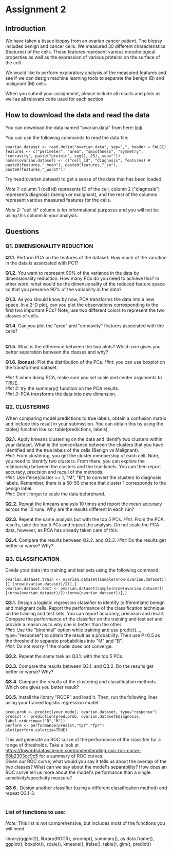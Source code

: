 # Assignment 2

## Introduction 
We have taken a tissue biopsy from an ovarian cancer patient. The biopsy includes benign and cancer cells. We measured 30 different characteristics (features) of the cells. These features represent various morphological properties as well as the expression of various proteins on the surface of the cell. 

We would like to perform exploratory analysis of the measured features and see if we can design machine learning tools to separate the benign (B) and malignant (M) cells. 

When you submit your assignment, please include all results and plots as well as all relevant code used for each section. 

## How to download the data and read the data
You can download the data named "ovarian.data" from here: [link](https://github.com/UBC-SBME/BMEG310_2021/blob/main/Assignment%202/ovarian.data) 

You can use the following commands to read the data file:
```
ovarian.dataset <- read.delim("ovarian.data", sep=",", header = FALSE)
features <- c("perimeter", "area", "smoothness", "symmetry", "concavity", paste("protein", seq(1, 25), sep=""))
names(ovarian.dataset) <- c("cell_id", "diagnosis", features) # paste0(features,"_mean"), paste0(features,"_se"), paste0(features,"_worst"))
```
Try head(ovarian.dataset) to get a sense of the data that has been loaded. 

*Note 1:* column 1 (cell id) represents ID of the cell, column 2 ("diagnosis") represents diagnosis (benign or malignant), and the rest of the columns represent various measured features for the cells.  

*Note 2:* "cell id" column is for informational purposes and you will not be using this column in your analysis. 

## Questions
### Q1. DIMENSIONALITY REDUCTION 
**Q1.1.** Perform PCA on the features of the dataset. How much of the variation in the data is associated with PC1?
<br />

**Q1.2.** You want to represent 90% of the variance in the data by dimensionality reduction. How many PCs do you need to achieve this? In other word, what would be the dimensionality of the reduced feature space so that you preserve 90% of the variability in the data? 
<br />

**Q1.3.** As you should know by now, PCA transforms the data into a new space. In a 2-D plot, can you plot the observations corresponding to the first two important PCs? Note, use two different colors to represent the two classes of cells. 
<br />

**Q1.4.** Can you plot the "area" and "concavity"  features associated with the cells?  
<br />

**Q1.5.** What is the difference between the two plots? Which one gives you better separation between the classes and why?
<br />

**Q1.6. (bonus):** Plot the distribution of the PCs. *Hint:* you can use boxplot on the transformed dataset. 
<br />

*Hint 1:* when doing PCA, make sure you set scale and center arguments to TRUE.
<br />
*Hint 2:* try the summary() function on the PCA results.
<br />
*Hint 3:* PCA transforms the data into new dimension.

### Q2. CLUSTERING
When comparing model predictions to true labels, obtain a confusion matrix and include this result in your submission. You can obtain this by using the table() function like so: table(predictions, labels)

**Q2.1.** Apply kmeans clustering on the data and identify two clusters within your dataset. What is the concordance between the clusters that you have identified and the true labels of the cells (Benign vs Malignant).
<br />
*Hint:* From clustering, you get the cluster membership of each cell. Note, you need to identify two clusters. From there, you can explore the relationship between the clusters and the true labels. You can then report accuracy, precision and recall of the methods. 
<br />
*Hint:* Use ifelse(cluster == 1, "M", "B") to convert the clusters to diagnosis labels. Remember, there is a 50-50 chance that cluster 1 corresponds to the benign label.
<br />
*Hint:* Don't forget to scale the data beforehand.
<br />

**Q2.2.** Repeat the kmeans analysis 10 times and report the mean accuracy across the 10 runs. Why are the results different in each run? 
<br />

**Q2.3.** Repeat the same analysis but with the top 5 PCs. 
*Hint:* From the PCA results, take the top 5 PCs and repeat the analysis. Do not scale the PCA data, however, as PCA has already taken care of this.
<br />

**Q2.4.** Compare the results between Q2.2. and Q2.3. 
*Hint:* Do the results get better or worse? Why?
<br />

### Q3. CLASSIFICATION
Divide your data into training and test sets using the following command:
```
ovarian.dataset.train <- ovarian.dataset[sample(nrow(ovarian.dataset))[1:(nrow(ovarian.dataset)/2)],]
ovarian.dataset.test <- ovarian.dataset[sample(nrow(ovarian.dataset))[(nrow(ovarian.dataset)/2):(nrow(ovarian.dataset))],]
```

**Q3.1.** Design a logistic regression classifier to identify (differentiate) benign and malignant cells. Report the performance of the classification technique on the training and test sets. You can report accuracy, precision and recall. Compare the performance of the classifier on the training and test set and provide a reason as to why one is better than the other.
<br />
*Hint:* Use the "binomial" option while training and use predict(..., type="response") to obtain the result as a probability. Then use P=0.5 as the threshold to separate probabilities into "M" and "B".
<br />
*Hint:* Do not worry if the model does not converge.
<br />

**Q3.2.** Repeat the same task as Q3.1. with the top 5 PCs.
<br />

**Q3.3.** Compare the results between Q3.1. and Q3.2. Do the results get better or worse? Why?
<br />

**Q3.4.** Compare the results of the clustering and classification methods. Which one gives you better result?
<br />

**Q3.5.** Install the library "ROCR" and load it. Then, run the following lines using your trained logistic regression model:

```
pred.prob <- predict(your.model, ovarian.dataset, type="response")
predict <- prediction(pred.prob, ovarian.dataset$diagnosis, label.ordering=c("B","M"))
perform <- performance(predict,"tpr","fpr")
plot(perform,colorize=TRUE)
```
This will generate an ROC curve of the performance of the classifier for a range of thresholds. Take a look at https://towardsdatascience.com/understanding-auc-roc-curve-68b2303cc9c5 for a summary of ROC curves.
<br />
Given our ROC curve, what would you say it tells us about the overlap of the two classes? What can we say about the model's separability? How does an ROC curve tell us more about the model's performance than a single sensitivity/specificity measure?
<br />

**Q3.6 .** Design another classifier (using a different classification method) and repeat Q3.1-3.  
<br />

### List of functions to use:
*Note:* This list is not comprehensive, but includes most of the functions you will need.

library(ggplot2), library(ROCR), prcomp(), summary(), as.data.frame(), ggplot(), boxplot(), scale(), kmeans(), ifelse(), table(), glm(), predict()